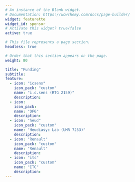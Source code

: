 ```yaml
---
# An instance of the Blank widget.
# Documentation: https://wowchemy.com/docs/page-builder/
widget: featurette
widget_id: sponsor
# Activate this widget? true/false
active: true

# This file represents a page section.
headless: true

# Order that this section appears on the page.
weight: 80

title: "Funding"
subtitle: 
feature:
  - icon: "icsens"
    icon_pack: "custom"
    name: "i.c.sens (RTG 2159)"
    description: 
  - icon:
    icon_pack:
    name: "DFG"
    description:
  - icon: "heud"
    icon_pack: "custom"
    name: "Heudiasyc Lab (UMR 7253)"
    description:
  - icon: "Renault"
    icon_pack: "custom"
    name: "Renault"
    description:
  - icon: "itc"
    icon_pack: "custom"
    name: "ITC"
    description:
---
```

